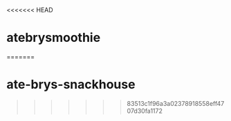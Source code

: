 <<<<<<< HEAD
# atebrysmoothie
=======
# ate-brys-snackhouse
>>>>>>> 83513c1f96a3a02378918558eff4707d30fa1172
